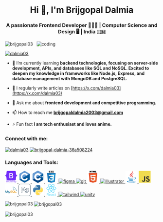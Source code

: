 <h1 align="center">Hi 👋, I'm Brijgopal Dalmia</h1>
<h3 align="center">A passionate Frontend Developer 👨🏻‍💻 | Computer Science and Design 🖥️ | India 🇮🇳</h3>
<img align = "right" alt="coding" width = "400" src = "https://gifdb.com/images/high/cartoon-character-louise-belcher-coding-is-fun-ctmkcciuc1gyxos2.gif">
<p align="left"> <img src="https://komarev.com/ghpvc/?username=brijgopal03&label=Profile%20views&color=0e75b6&style=flat" alt="brijgopal03" /> </p>

<p align="left"> <a href="https://twitter.com/dalmia03" target="blank"><img src="https://img.shields.io/twitter/follow/dalmia03?logo=twitter&style=for-the-badge" alt="dalmia03" /></a> </p>

- 🌱 I’m currently learning **backend technologies, focusing on server-side development, APIs, and databases like SQL and NoSQL. Excited to deepen my knowledge in frameworks like Node.js, Express, and database management with MongoDB and PostgreSQL.**

- 📝 I regularly write articles on [https://x.com/dalmia03](https://x.com/dalmia03)

- 💬 Ask me about **frontend development and competitive programming.**

- 📫 How to reach me **brijgopaldalmia2003@gmail.com**

- ⚡ Fun fact **I am tech enthusiast and loves anime.**

<h3 align="left">Connect with me:</h3>
<p align="left">
<a href="https://twitter.com/dalmia03" target="blank"><img align="center" src="https://raw.githubusercontent.com/rahuldkjain/github-profile-readme-generator/master/src/images/icons/Social/twitter.svg" alt="dalmia03" height="30" width="40" /></a>
<a href="https://linkedin.com/in/brijgopal-dalmia-36a508224" target="blank"><img align="center" src="https://raw.githubusercontent.com/rahuldkjain/github-profile-readme-generator/master/src/images/icons/Social/linked-in-alt.svg" alt="brijgopal-dalmia-36a508224" height="30" width="40" /></a>
</p>

<h3 align="left">Languages and Tools:</h3>
<p align="left"> <a href="https://getbootstrap.com" target="_blank" rel="noreferrer"> <img src="https://raw.githubusercontent.com/devicons/devicon/master/icons/bootstrap/bootstrap-plain-wordmark.svg" alt="bootstrap" width="40" height="40"/> </a> <a href="https://www.cprogramming.com/" target="_blank" rel="noreferrer"> <img src="https://raw.githubusercontent.com/devicons/devicon/master/icons/c/c-original.svg" alt="c" width="40" height="40"/> </a> <a href="https://www.w3schools.com/cpp/" target="_blank" rel="noreferrer"> <img src="https://raw.githubusercontent.com/devicons/devicon/master/icons/cplusplus/cplusplus-original.svg" alt="cplusplus" width="40" height="40"/> </a> <a href="https://www.w3schools.com/css/" target="_blank" rel="noreferrer"> <img src="https://raw.githubusercontent.com/devicons/devicon/master/icons/css3/css3-original-wordmark.svg" alt="css3" width="40" height="40"/> </a> <a href="https://www.figma.com/" target="_blank" rel="noreferrer"> <img src="https://www.vectorlogo.zone/logos/figma/figma-icon.svg" alt="figma" width="40" height="40"/> </a> <a href="https://git-scm.com/" target="_blank" rel="noreferrer"> <img src="https://www.vectorlogo.zone/logos/git-scm/git-scm-icon.svg" alt="git" width="40" height="40"/> </a> <a href="https://www.w3.org/html/" target="_blank" rel="noreferrer"> <img src="https://raw.githubusercontent.com/devicons/devicon/master/icons/html5/html5-original-wordmark.svg" alt="html5" width="40" height="40"/> </a> <a href="https://www.adobe.com/in/products/illustrator.html" target="_blank" rel="noreferrer"> <img src="https://www.vectorlogo.zone/logos/adobe_illustrator/adobe_illustrator-icon.svg" alt="illustrator" width="40" height="40"/> </a> <a href="https://www.java.com" target="_blank" rel="noreferrer"> <img src="https://raw.githubusercontent.com/devicons/devicon/master/icons/java/java-original.svg" alt="java" width="40" height="40"/> </a> <a href="https://developer.mozilla.org/en-US/docs/Web/JavaScript" target="_blank" rel="noreferrer"> <img src="https://raw.githubusercontent.com/devicons/devicon/master/icons/javascript/javascript-original.svg" alt="javascript" width="40" height="40"/> </a> <a href="https://www.mysql.com/" target="_blank" rel="noreferrer"> <img src="https://raw.githubusercontent.com/devicons/devicon/master/icons/mysql/mysql-original-wordmark.svg" alt="mysql" width="40" height="40"/> </a> <a href="https://www.photoshop.com/en" target="_blank" rel="noreferrer"> <img src="https://raw.githubusercontent.com/devicons/devicon/master/icons/photoshop/photoshop-line.svg" alt="photoshop" width="40" height="40"/> </a> <a href="https://www.python.org" target="_blank" rel="noreferrer"> <img src="https://raw.githubusercontent.com/devicons/devicon/master/icons/python/python-original.svg" alt="python" width="40" height="40"/> </a> <a href="https://reactjs.org/" target="_blank" rel="noreferrer"> <img src="https://raw.githubusercontent.com/devicons/devicon/master/icons/react/react-original-wordmark.svg" alt="react" width="40" height="40"/> </a> <a href="https://tailwindcss.com/" target="_blank" rel="noreferrer"> <img src="https://www.vectorlogo.zone/logos/tailwindcss/tailwindcss-icon.svg" alt="tailwind" width="40" height="40"/> </a> <a href="https://unity.com/" target="_blank" rel="noreferrer"> <img src="https://www.vectorlogo.zone/logos/unity3d/unity3d-icon.svg" alt="unity" width="40" height="40"/> </a> </p>

<p><img align="left" src="https://github-readme-stats.vercel.app/api/top-langs?username=brijgopal03&show_icons=true&locale=en&layout=compact" alt="brijgopal03" /></p>

<p>&nbsp;<img align="center" src="https://github-readme-stats.vercel.app/api?username=brijgopal03&show_icons=true&locale=en" alt="brijgopal03" /></p>

<p><img align="center" src="https://github-readme-streak-stats.herokuapp.com/?user=brijgopal03&" alt="brijgopal03" /></p>
